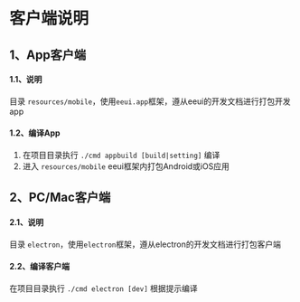 # 客户端说明

## 1、App客户端

#### 1.1、说明

目录 `resources/mobile`，使用`eeui.app`框架，遵从eeui的开发文档进行打包开发app

#### 1.2、编译App

1. 在项目目录执行 `./cmd appbuild [build|setting]` 编译
2. 进入 `resources/mobile` eeui框架内打包Android或iOS应用


## 2、PC/Mac客户端

#### 2.1、说明

目录 `electron`，使用`electron`框架，遵从electron的开发文档进行打包客户端

#### 2.2、编译客户端

在项目目录执行 `./cmd electron [dev]` 根据提示编译


